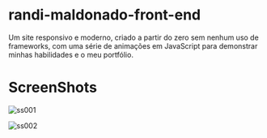 # randi-maldonado-front-end

Um site responsivo e moderno, criado a partir do zero sem nenhum uso de frameworks, com uma série de animações em JavaScript para demonstrar minhas habilidades e o meu portfólio.

# ScreenShots

![ss001](https://user-images.githubusercontent.com/44715518/53601741-918de800-3b8b-11e9-96eb-006b033d373e.jpeg)

![ss002](https://user-images.githubusercontent.com/44715518/53601751-93f04200-3b8b-11e9-9df0-0aff25449e32.jpeg)
